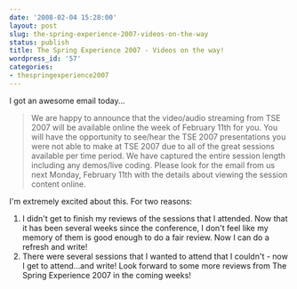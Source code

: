 ```yaml
---
date: '2008-02-04 15:28:00'
layout: post
slug: the-spring-experience-2007-videos-on-the-way
status: publish
title: The Spring Experience 2007 - Videos on the way!
wordpress_id: '57'
categories:
- thespringexperience2007
---
```


I got an awesome email today...  


> We are happy to announce that the video/audio streaming from TSE 2007 will be available online the week of February 11th for you.  You will have the opportunity to see/hear the TSE 2007 presentations you were not able to make at TSE 2007 due to all of the great sessions available per time period.  We have captured the entire session length including any demos/live coding.  Please look for the email from us next Monday, February 11th with the details about viewing the session content online.

I'm extremely excited about this. For two reasons:  


  1. I didn't get to finish my reviews of the sessions that I attended. Now that it has been several weeks since the conference, I don't feel like my memory of them is good enough to do a fair review. Now I can do a refresh and write!
  2. There were several sessions that I wanted to attend that I couldn't - now I get to attend...and write!
Look forward to some more reviews from The Spring Experience 2007 in the coming weeks!  
  


> 
